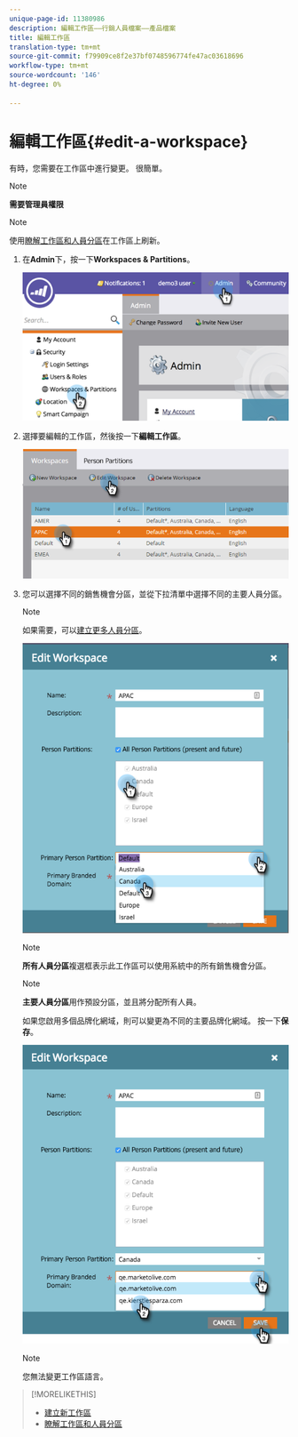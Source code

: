 ```yaml
---
unique-page-id: 11380986
description: 編輯工作區——行銷人員檔案——產品檔案
title: 編輯工作區
translation-type: tm+mt
source-git-commit: f79909ce8f2e37bf0748596774fe47ac03618696
workflow-type: tm+mt
source-wordcount: '146'
ht-degree: 0%

---
```



# 編輯工作區{#edit-a-workspace}

有時，您需要在工作區中進行變更。 很簡單。

>[!NOTE]
>
>**需要管理員權限**

>[!NOTE]
>
>使用[瞭解工作區和人員分區](/help/marketo/product-docs/administration/workspaces-and-person-partitions/understanding-workspaces-and-person-partitions.md)在工作區上刷新。

1. 在&#x200B;**Admin**&#x200B;下，按一下&#x200B;**Workspaces &amp; Partitions**。

   ![](assets/image2014-9-17-11-3a59-3a11-1.png)

1. 選擇要編輯的工作區，然後按一下&#x200B;**編輯工作區**。

   ![](assets/two-7.png)

1. 您可以選擇不同的銷售機會分區，並從下拉清單中選擇不同的主要人員分區。

   >[!NOTE]
   >
   >如果需要，可以[建立更多人員分區](/help/marketo/product-docs/administration/workspaces-and-person-partitions/create-a-person-partition.md)。

   ![](assets/three-7.png)

   >[!NOTE]
   >
   >**所有人員分區**&#x200B;複選框表示此工作區可以使用系統中的所有銷售機會分區。

   >[!NOTE]
   >
   >**主要人員分區**&#x200B;用作預設分區，並且將分配所有人員。

   如果您啟用多個品牌化網域，則可以變更為不同的主要品牌化網域。 按一下&#x200B;**保存**。

   ![](assets/four-6.png)

   >[!NOTE]
   >
   >您無法變更工作區語言。

>[!MORELIKETHIS]
>
>* [建立新工作區](/help/marketo/product-docs/administration/workspaces-and-person-partitions/create-a-new-workspace.md)
>* [瞭解工作區和人員分區](/help/marketo/product-docs/administration/workspaces-and-person-partitions/understanding-workspaces-and-person-partitions.md)

